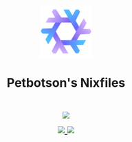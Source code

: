 <div align="center">
    <img alt="NixOS" src="assets/nixos-colorful-logo.svg" width="120px"/>
    <h1>Petbotson's Nixfiles</h1>
    </a>
</div>

<h1 align="center">
<a href='#'><img src="https://raw.githubusercontent.com/catppuccin/catppuccin/main/assets/palette/macchiato.png" width="600px"/></a>
  <br>
  <div>
    <a href="https://github.com/Petbotson/dotfiles>
        <img src="">
    </a>
    <a href="https://github.com/Petbotson/dotfiles/stargazers">
        <img src="https://img.shields.io/github/stars/Petbotson/dotfiles?style=for-the-badge&color=54b9fc">
    </a>
    <a>
        <img src="https://img.shields.io/github/license/Petbotson/dotfiles?style=for-the-badge&color=776af8"/>
    </a>
    <br>
   </h1>